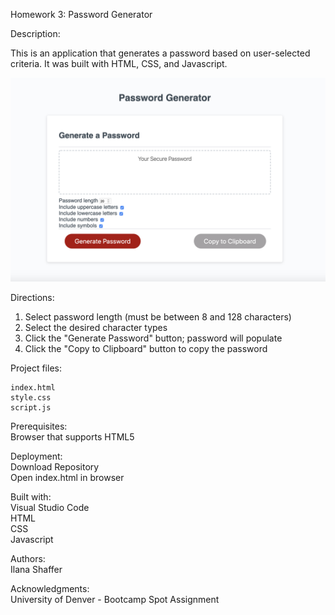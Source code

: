 Homework 3: Password Generator  

Description:  

This is an application that generates a password based on user-selected criteria. It was built with HTML, CSS, and Javascript.  

![Password Generator Screenshot](Password-Generator_Screenshot.png)  

Directions:  
1. Select password length (must be between 8 and 128 characters)  
2. Select the desired character types  
3. Click the "Generate Password" button; password will populate    
4. Click the "Copy to Clipboard" button to copy the password  

Project files:  

    index.html  
    style.css  
    script.js  

Prerequisites:  
Browser that supports HTML5

Deployment:  
Download Repository  
Open index.html in browser

Built with:  
Visual Studio Code  
HTML  
CSS  
Javascript 

Authors:  
Ilana Shaffer

Acknowledgments:  
University of Denver - Bootcamp Spot Assignment